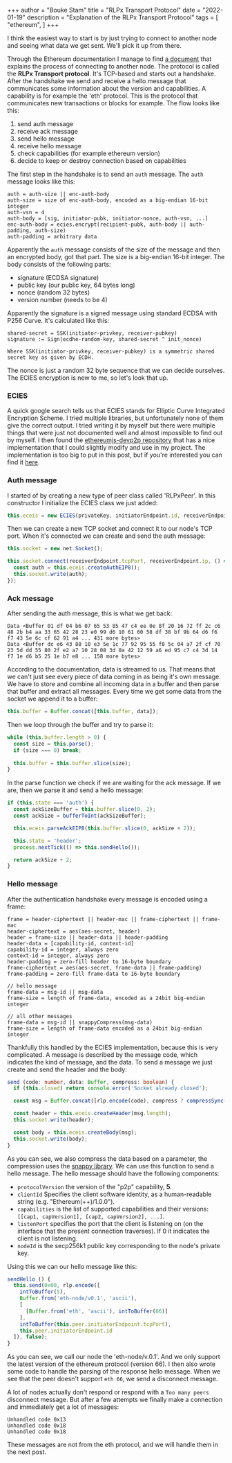 +++ 
author = "Bouke Stam" 
title = "RLPx Transport Protocol" 
date = "2022-01-19" 
description = "Explanation of the RLPx Transport Protocol" 
tags = [ "ethereum", ] 
+++

I think the easiest way to start is by just trying to connect to another node and seeing what data we get sent. We'll pick it up from there. 

Through the Ethereum documentation I manage to find [a document](https://github.com/ethereum/devp2p/blob/master/rlpx.md) that explains the process of connecting to another node. The protocol is called the **RLPx Transport protocol**. It's TCP-based and starts out a handshake. After the handshake we send and receive a hello message that communicates some information about the version and capabilities. A capability is for example the 'eth' protocol. This is the protocol that communicates new transactions or blocks for example. The flow looks like this:

1. send auth message
2. receive ack message
3. send hello message
4. receive hello message
5. check capabilities (for example ethereum version)
6. decide to keep or destroy connection based on capabilities

The first step in the handshake is to send an ```auth``` message. The ```auth``` message looks like this:

```
auth = auth-size || enc-auth-body
auth-size = size of enc-auth-body, encoded as a big-endian 16-bit integer
auth-vsn = 4
auth-body = [sig, initiator-pubk, initiator-nonce, auth-vsn, ...]
enc-auth-body = ecies.encrypt(recipient-pubk, auth-body || auth-padding, auth-size)
auth-padding = arbitrary data
```

Apparently the ```auth``` message consists of the size of the message and then an encrypted body, got that part. The size is a big-endian 16-bit integer. The body consists of the following parts:

- signature (ECDSA signature)
- public key (our public key, 64 bytes long)
- nonce (random 32 bytes)
- version number (needs to be 4)

Apparently the signature is a signed message using standard ECDSA with P256 Curve. It's calculated like this:

```
shared-secret = SSK(initiator-privkey, receiver-pubkey)
signature := Sign(ecdhe-random-key, shared-secret ^ init_nonce) 

Where SSK(initiator-privkey, receiver-pubkey) is a symmetric shared secret key as given by ECDH.
```

The nonce is just a random 32 byte sequence that we can decide ourselves. The ECIES encryption is new to me, so let's look that up.

### ECIES

A quick google search tells us that ECIES stands for Elliptic Curve Integrated Encryption Scheme. I tried multiple libraries, but unfortunately none of them give the correct output. I tried writing it by myself but there were multiple things that were just not documented well and almost impossible to find out by myself. I then found the [ethereumjs-devp2p repository](https://github.com/ethereumjs/ethereumjs-devp2p/blob/master/src/rlpx/ecies.ts) that has a nice implementation that I could slightly modify and use in my project. The implementation is too big to put in this post, but if you're interested you can find it [here](https://github.com/boukestam/eth-node/blob/main/ecies.ts). 

### Auth message

I started of by creating a new type of peer class called 'RLPxPeer'. In this constructor I initialize the ECIES class we just added:

```typescript
this.eceis = new ECIES(privateKey, initiatorEndpoint.id, receiverEndpoint.id);
```

Then we can create a new TCP socket and connect it to our node's TCP port. When it's connected we can create and send the auth message:

```typescript
this.socket = new net.Socket();

this.socket.connect(receiverEndpoint.tcpPort, receiverEndpoint.ip, () => {
  const auth = this.eceis.createAuthEIP8();
  this.socket.write(auth);
});
```

### Ack message

After sending the auth message, this is what we get back:

```
Data <Buffer 01 df 04 b6 07 65 53 85 47 c4 ee 0e 8f 20 16 72 ff 2c c6 48 2b b4 aa 33 65 42 28 23 e0 99 d6 10 61 60 58 df 38 bf 9b 64 d6 f6 f7 43 5e 6c cf 62 91 a4 ... 431 more bytes>
Data <Buffer dc e6 43 88 10 e3 5e 1c 77 92 95 55 f8 5c 04 a7 2f cf 70 23 5d dd 55 80 2f e2 a7 10 28 08 3d 0a 42 12 59 a6 ed 95 c7 c4 3d 14 f7 1e d6 b5 25 1e b7 e8 ... 158 more bytes>
```

According to the documentation, data is streamed to us. That means that we can't just see every piece of data coming in as being it's own message. We have to store and combine all incoming data in a buffer and then parse that buffer and extract all messages. Every time we get some data from the socket we append it to a buffer:

```typescript
this.buffer = Buffer.concat([this.buffer, data]);
```

Then we loop through the buffer and try to parse it:

```typescript
while (this.buffer.length > 0) {
  const size = this.parse();
  if (size === 0) break;
  
  this.buffer = this.buffer.slice(size);
}
```

In the parse function we check if we are waiting for the ack message. If we are, then we parse it and send a hello message:

```typescript
if (this.state === 'auth') {
  const ackSizeBuffer = this.buffer.slice(0, 2);
  const ackSize = bufferToInt(ackSizeBuffer);

  this.eceis.parseAckEIP8(this.buffer.slice(0, ackSize + 2));

  this.state = 'header';
  process.nextTick(() => this.sendHello());

  return ackSize + 2;
}
```

### Hello message

After the authentication handshake every message is encoded using a frame:

```
frame = header-ciphertext || header-mac || frame-ciphertext || frame-mac
header-ciphertext = aes(aes-secret, header)
header = frame-size || header-data || header-padding
header-data = [capability-id, context-id]
capability-id = integer, always zero
context-id = integer, always zero
header-padding = zero-fill header to 16-byte boundary
frame-ciphertext = aes(aes-secret, frame-data || frame-padding)
frame-padding = zero-fill frame-data to 16-byte boundary

// hello message
frame-data = msg-id || msg-data
frame-size = length of frame-data, encoded as a 24bit big-endian integer

// all other messages
frame-data = msg-id || snappyCompress(msg-data)
frame-size = length of frame-data encoded as a 24bit big-endian integer
```

Thankfully this handled by the ECIES implementation, because this is very complicated. A message is described by the message code, which indicates the kind of message, and the data. To send a message we just create and send the header and the body:

```typescript
send (code: number, data: Buffer, compress: boolean) {
  if (this.closed) return console.error('Socket already closed');

  const msg = Buffer.concat([rlp.encode(code), compress ? compressSync(data) : data]);

  const header = this.eceis.createHeader(msg.length);
  this.socket.write(header);

  const body = this.eceis.createBody(msg);
  this.socket.write(body);
}
```

As you can see, we also compress the data based on a parameter, the compression uses the [snappy library](https://www.npmjs.com/package/snappy). We can use this function to send a hello message. The hello message should have the following components:

- `protocolVersion` the version of the "p2p" capability, **5**.
- `clientId` Specifies the client software identity, as a human-readable string (e.g. "Ethereum(++)/1.0.0").
- `capabilities` is the list of supported capabilities and their versions: `[[cap1, capVersion1], [cap2, capVersion2], ...]`.
- `listenPort` specifies the port that the client is listening on (on the interface that the present connection traverses). If 0 it indicates the client is not listening.
- `nodeId` is the secp256k1 public key corresponding to the node's private key.

Using this we can our hello message like this:

```typescript
sendHello () {
  this.send(0x00, rlp.encode([
    intToBuffer(5),
    Buffer.from('eth-node/v0.1', 'ascii'),
    [
      [Buffer.from('eth', 'ascii'), intToBuffer(66)]
    ],
    intToBuffer(this.peer.initiatorEndpoint.tcpPort),
    this.peer.initiatorEndpoint.id
  ]), false);
}
```

As you can see, we call our node the 'eth-node/v.0.1'. And we only support the latest version of the ethereum protocol (version 66). I then also wrote some code to handle the parsing of the response hello message. When we see that the peer doesn't support ```eth 66```, we send a disconnect message.

A lot of nodes actually don't respond or respond with a ```Too many peers``` disconnect message. But after a few attempts we finally make a connection and immediately get a lot of messages:

```
Unhandled code 0x13
Unhandled code 0x18
Unhandled code 0x18
```

These messages are not from the eth protocol, and we will handle them in the next post.